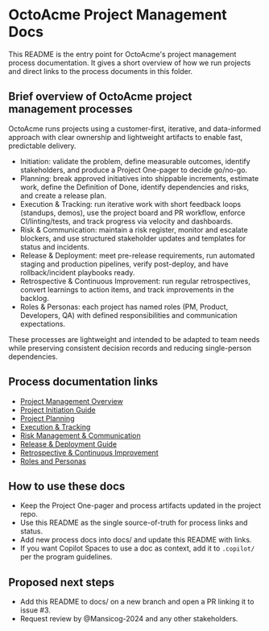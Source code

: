 # OctoAcme Project Management Docs

This README is the entry point for OctoAcme's project management process documentation. It gives a short overview of how we run projects and direct links to the process documents in this folder.

## Brief overview of OctoAcme project management processes

OctoAcme runs projects using a customer-first, iterative, and data-informed approach with clear ownership and lightweight artifacts to enable fast, predictable delivery.

- Initiation: validate the problem, define measurable outcomes, identify stakeholders, and produce a Project One-pager to decide go/no-go.
- Planning: break approved initiatives into shippable increments, estimate work, define the Definition of Done, identify dependencies and risks, and create a release plan.
- Execution & Tracking: run iterative work with short feedback loops (standups, demos), use the project board and PR workflow, enforce CI/linting/tests, and track progress via velocity and dashboards.
- Risk & Communication: maintain a risk register, monitor and escalate blockers, and use structured stakeholder updates and templates for status and incidents.
- Release & Deployment: meet pre-release requirements, run automated staging and production pipelines, verify post-deploy, and have rollback/incident playbooks ready.
- Retrospective & Continuous Improvement: run regular retrospectives, convert learnings to action items, and track improvements in the backlog.
- Roles & Personas: each project has named roles (PM, Product, Developers, QA) with defined responsibilities and communication expectations.

These processes are lightweight and intended to be adapted to team needs while preserving consistent decision records and reducing single-person dependencies.

## Process documentation links

- [Project Management Overview](./octoacme-project-management-overview.md)
- [Project Initiation Guide](./octoacme-project-initiation.md)
- [Project Planning](./octoacme-project-planning.md)
- [Execution & Tracking](./octoacme-execution-and-tracking.md)
- [Risk Management & Communication](./octoacme-risks-and-communication.md)
- [Release & Deployment Guide](./octoacme-release-and-deployment.md)
- [Retrospective & Continuous Improvement](./octoacme-retrospective-and-continuous-improvement.md)
- [Roles and Personas](./octoacme-roles-and-personas.md)

## How to use these docs

- Keep the Project One-pager and process artifacts updated in the project repo.
- Use this README as the single source-of-truth for process links and status.
- Add new process docs into docs/ and update this README with links.
- If you want Copilot Spaces to use a doc as context, add it to `.copilot/` per the program guidelines.

## Proposed next steps

- Add this README to docs/ on a new branch and open a PR linking it to issue #3.
- Request review by @Mansicog-2024 and any other stakeholders.
